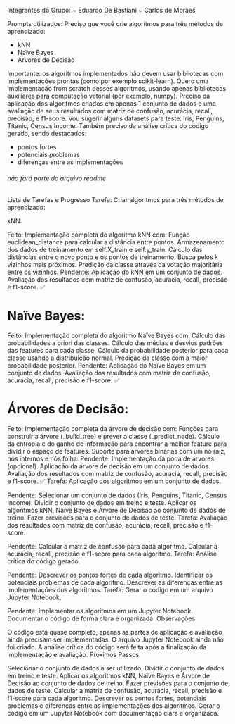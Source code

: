 Integrantes do Grupo:
~ Eduardo De Bastiani
~ Carlos de Moraes




Prompts utilizados:
Preciso que você crie algoritmos para três métodos de aprendizado:
- kNN
- Naïve Bayes
- Árvores de Decisão

Importante: os algoritmos implementados não devem usar bibliotecas com implementações prontas (como por exemplo scikit-learn). Quero uma implementação from scratch desses algoritmos, usando apenas bibliotecas auxiliares para computação vetorial (por exemplo, numpy).
Preciso da aplicação dos algoritmos criados em apenas 1 conjunto de dados e uma avaliação de seus resultados com matriz de confusão, acurácia, recall, precisão,  e f1-score. Vou sugerir alguns datasets para teste:  Iris, Penguins, Titanic, Census Income.
Também preciso da análise crítica do código gerado, sendo destacados:
- pontos fortes
- potenciais problemas
- diferenças entre as implementações 





###### não fará parte do arquivo readme
Lista de Tarefas e Progresso
Tarefa: Criar algoritmos para três métodos de aprendizado:

kNN:

Feito:
Implementação completa do algoritmo kNN com:
Função euclidean_distance para calcular a distância entre pontos.
Armazenamento dos dados de treinamento em self.X_train e self.y_train.
Cálculo das distâncias entre o novo ponto e os pontos de treinamento.
Busca pelos k vizinhos mais próximos.
Predição da classe através da votação majoritária entre os vizinhos.
Pendente:
Aplicação do kNN em um conjunto de dados.
Avaliação dos resultados com matriz de confusão, acurácia, recall, precisão e f1-score. ✅


# Naïve Bayes:

Feito:
Implementação completa do algoritmo Naïve Bayes com:
Cálculo das probabilidades a priori das classes.
Cálculo das médias e desvios padrões das features para cada classe.
Cálculo da probabilidade posterior para cada classe usando a distribuição normal.
Predição da classe com a maior probabilidade posterior.
Pendente:
Aplicação do Naïve Bayes em um conjunto de dados.
Avaliação dos resultados com matriz de confusão, acurácia, recall, precisão e f1-score. ✅


# Árvores de Decisão:

Feito:
Implementação completa da árvore de decisão com:
Funções para construir a árvore (_build_tree) e prever a classe (_predict_node).
Cálculo da entropia e do ganho de informação para encontrar a melhor feature para dividir o espaço de features.
Suporte para árvores binárias com um nó raiz, nós internos e nós folha.
Pendente:
Implementação da poda de árvores (opcional).
Aplicação da árvore de decisão em um conjunto de dados.
Avaliação dos resultados com matriz de confusão, acurácia, recall, precisão e f1-score. ✅
Tarefa: Aplicação dos algoritmos em um conjunto de dados.

Pendente:
Selecionar um conjunto de dados (Iris, Penguins, Titanic, Census Income).
Dividir o conjunto de dados em treino e teste.
Aplicar os algoritmos kNN, Naïve Bayes e Árvore de Decisão ao conjunto de dados de treino.
Fazer previsões para o conjunto de dados de teste.
Tarefa: Avaliação dos resultados com matriz de confusão, acurácia, recall, precisão e f1-score.

Pendente:
Calcular a matriz de confusão para cada algoritmo.
Calcular a acurácia, recall, precisão e f1-score para cada algoritmo.
Tarefa: Análise crítica do código gerado.

Pendente:
Descrever os pontos fortes de cada algoritmo.
Identificar os potenciais problemas de cada algoritmo.
Descrever as diferenças entre as implementações dos algoritmos.
Tarefa: Gerar o código em um arquivo Jupyter Notebook.

Pendente:
Implementar os algoritmos em um Jupyter Notebook.
Documentar o código de forma clara e organizada.
Observações:

O código está quase completo, apenas as partes de aplicação e avaliação ainda precisam ser implementadas.
O arquivo Jupyter Notebook ainda não foi criado.
A análise crítica do código será feita após a finalização da implementação e avaliação.
Próximos Passos:

Selecionar o conjunto de dados a ser utilizado.
Dividir o conjunto de dados em treino e teste.
Aplicar os algoritmos kNN, Naïve Bayes e Árvore de Decisão ao conjunto de dados de treino.
Fazer previsões para o conjunto de dados de teste.
Calcular a matriz de confusão, acurácia, recall, precisão e f1-score para cada algoritmo.
Descrever os pontos fortes, potenciais problemas e diferenças entre as implementações dos algoritmos.
Gerar o código em um Jupyter Notebook com documentação clara e organizada.
